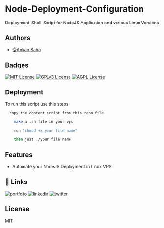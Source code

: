 
# Node-Deployment-Configuration

Deployment-Shell-Script for NodeJS Application and various Linux Versions

## Authors

- [@Ankan Saha](https://theankan.live)


## Badges

[![MIT License](https://img.shields.io/badge/License-MIT-green.svg)](https://choosealicense.com/licenses/mit/)
[![GPLv3 License](https://img.shields.io/badge/License-GPL%20v3-yellow.svg)](https://opensource.org/licenses/)
[![AGPL License](https://img.shields.io/badge/license-AGPL-blue.svg)](http://www.gnu.org/licenses/agpl-3.0)


## Deployment

To run this script use this steps

```bash
  copy the content script from this repo file
```
```bash
    make a .sh file in your vps
```
```bash
    run "chmod +x your file name"
```
```bash
    then just ./ypur file name
```

## Features

- Automate your NodeJS Deployment in Linux VPS

## 🔗 Links
[![portfolio](https://img.shields.io/badge/my_portfolio-000?style=for-the-badge&logo=ko-fi&logoColor=white)](https://theankan.live/)
[![linkedin](https://img.shields.io/badge/linkedin-0A66C2?style=for-the-badge&logo=linkedin&logoColor=white)](https://www.linkedin.com/in/ankansaha-)
[![twitter](https://img.shields.io/badge/twitter-1DA1F2?style=for-the-badge&logo=twitter&logoColor=white)](https://twitter.com/theankansaha)

## License

[MIT](https://choosealicense.com/licenses/mit/)

